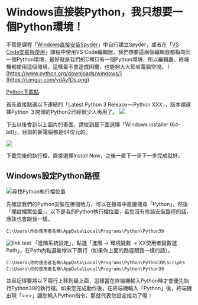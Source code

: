 # Windows直接裝Python，我只想要一個Python環境！
不管是課程「[Windows直接安裝Spyder](/class?c=1&a=27)」中自行建立Spyder，或者在「[VS Code安裝與使用](/class?c=1&a=28)」課程中使用VS Code編輯器，我們想要這兩個編輯器都指向同一個Python環境，最好就是我們的C槽只有一個Python環境，所以編輯器、終端機都使用這個環境，這樣最不會造成困擾，也能夠大大節省電腦空間。
![https://www.python.org/downloads/windows/](https://i.imgur.com/vdAvfDs.png)

[Python下載點](https://www.python.org/downloads/windows/)

首先直接點選以下連結的「Latest Python 3 Release — Python XXX」，版本請選擇Python ３開頭的Python2已經很少人再用了。
![](https://i.imgur.com/FR5Eto9.png)

下去以後會到以上圖片的畫面，請拉到最下面選擇「Windows installer (64-bit)」，目前的新電腦都是64位元的。

![](https://i.imgur.com/DD5ouDJ.png)

下載完後的執行檔，直接選擇Install Now，之後一直下一步下一步完成就好。

## Windows設定Python路徑
![尋找Python執行檔位置](https://media.giphy.com/media/lPWOtdU3qynDwDov8Z/giphy.gif)

先確認我們的Python安裝在哪個地方，可以在搜尋中直接搜尋「Python」，然後「開啟檔案位置」，以下是我的Python執行檔位置，若您沒有修該安裝路徑的話，應該也會跟我一樣。

```
C:\Users\你的使用者名稱\AppData\Local\Programs\Python\Python39
```
![link text](https://cdn-images-1.medium.com/max/1080/1*iBfi3ldoIqHuFw8P7_Hgrw.gif)
「進階系統設定」，點選「進階 -> 環境變數 -> XX使用者變數選Path」，在Path內點選新增以下兩行（如果你上面的路徑跟我一樣的話）。

```
C:\Users\你的使用者名稱\AppData\Local\Programs\Python\Python39\Scripts
C:\Users\你的使用者名稱\AppData\Local\Programs\Python\Python39
```
並且記得要將以下兩行上移到最上面，這樣當在終端機輸入Python時才會優先執行Python39的執行檔。如果您完成動作後，在終端機輸入「Python」後，終端機出現「>>>」讓您輸入Python指令，那就代表您設定成功了喔！
